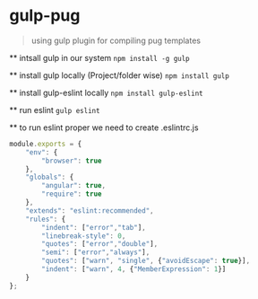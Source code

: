 # gulp-pug
> using gulp plugin for compiling pug templates

** intsall gulp in our system
`
npm install -g gulp
`

** install gulp locally (Project/folder wise)
`
npm install gulp
`

** install gulp-eslint locally
`
npm install gulp-eslint
`

** run eslint
`
gulp eslint
`

** to run eslint proper we need to create .eslintrc.js
```javascript
module.exports = {
    "env": {
        "browser": true
    },
    "globals": {
        "angular": true,
        "require": true
    },
    "extends": "eslint:recommended",
    "rules": {
        "indent": ["error","tab"],
        "linebreak-style": 0,
        "quotes": ["error","double"],
        "semi": ["error","always"],
        "quotes": ["warn", "single", {"avoidEscape": true}],
        "indent": ["warn", 4, {"MemberExpression": 1}]
    }
};
```